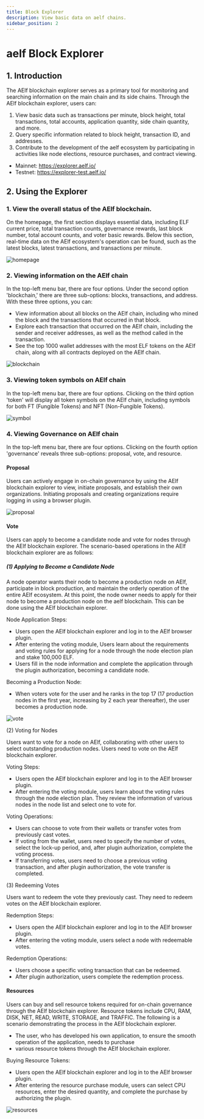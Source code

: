 ```yaml
---
title: Block Explorer
description: View basic data on aelf chains.
sidebar_position: 2
---
```


# aelf Block Explorer

## 1. Introduction

The AElf blockchain explorer serves as a primary tool for monitoring and searching information on the main chain and its
side chains. Through the AElf blockchain explorer, users can:

1. View basic data such as transactions per minute, block height, total transactions, total accounts, application
   quantity, side chain quantity, and more.
2. Query specific information related to block height, transaction ID, and addresses.
3. Contribute to the development of the aelf ecosystem by participating in activities like node elections, resource
   purchases, and contract viewing.

- Mainnet: https://explorer.aelf.io/
- Testnet: https://explorer-test.aelf.io/

## 2. Using the Explorer

### 1. View the overall status of the AElf blockchain.

On the homepage, the first section displays essential data, including ELF current price, total transaction counts,
governance rewards, last block number, total account counts, and voter basic rewards. Below this section, real-time data
on the AElf ecosystem's operation can be found, such as the latest blocks, latest transactions, and transactions per
minute.

![homepage](/img/explorer-homepage.png)

### 2. Viewing information on the AElf chain

In the top-left menu bar, there are four options. Under the second option 'blockchain,' there are three sub-options:
blocks, transactions, and address. With these three options, you can:

- View information about all blocks on the AElf chain, including who mined the block and the transactions that occurred
  in that block.
- Explore each transaction that occurred on the AElf chain, including the sender and receiver addresses, as well as the
  method called in the transaction.
- See the top 1000 wallet addresses with the most ELF tokens on the AElf chain, along with all contracts deployed on the
  AElf chain.

![blockchain](/img/explorer-blockchain.png)

### 3. Viewing token symbols on AElf chain

In the top-left menu bar, there are four options. Clicking on the third option 'token' will display all token symbols on
the AElf chain, including symbols for both FT (Fungible Tokens) and NFT (Non-Fungible Tokens).

![symbol](/img/explorer-symbol.png)

### 4. Viewing Governance on AElf chain

In the top-left menu bar, there are four options. Clicking on the fourth option 'governance' reveals three sub-options:
proposal, vote, and resource.

#### Proposal

Users can actively engage in on-chain governance by using the AElf blockchain explorer to view, initiate proposals, and
establish their own organizations. Initiating proposals and creating organizations require logging in using a browser
plugin.

![proposal](/img/explorer-proposal.png)

#### Vote

Users can apply to become a candidate node and vote for nodes through the AElf blockchain explorer.
The scenario-based operations in the AElf blockchain explorer are as follows:

##### (1) Applying to Become a Candidate Node

A node operator wants their node to become a production node on AElf, participate in block production, and maintain the orderly operation of the entire AElf ecosystem. At this point, the node owner needs to apply for their node to become a production node on the aelf blockchain. This can be done using the AElf blockchain explorer.

Node Application Steps:

- Users open the AElf blockchain explorer and log in to the AElf browser plugin.
- After entering the voting module, Users learn about the requirements and voting rules for applying for a node through
  the node election plan and stake 100,000 ELF.
- Users fill in the node information and complete the application through the plugin authorization, becoming a candidate
  node.

Becoming a Production Node:

- When voters vote for the user and he ranks in the top 17 (17 production nodes in the first year, increasing by 2 each
  year thereafter), the user becomes a production node.

![vote](/img/explorer-vote.png)

(2) Voting for Nodes

Users want to vote for a node on AElf, collaborating with other users to select outstanding production nodes. Users need
to vote on the AElf blockchain explorer.

Voting Steps:

- Users open the AElf blockchain explorer and log in to the AElf browser plugin.
- After entering the voting module, users learn about the voting rules through the node election plan. They review the
  information of various nodes in the node list and select one to vote for.

Voting Operations:

- Users can choose to vote from their wallets or transfer votes from previously cast votes.
- If voting from the wallet, users need to specify the number of votes, select the lock-up period, and, after plugin
  authorization, complete the voting process.
- If transferring votes, users need to choose a previous voting transaction, and after plugin authorization, the vote
  transfer is completed.

(3) Redeeming Votes

Users want to redeem the vote they previously cast. They need to redeem votes on the AElf blockchain explorer.

Redemption Steps:

- Users open the AElf blockchain explorer and log in to the AElf browser plugin.
- After entering the voting module, users select a node with redeemable votes.

Redemption Operations:

- Users choose a specific voting transaction that can be redeemed.
- After plugin authorization, users complete the redemption process.

#### Resources

Users can buy and sell resource tokens required for on-chain governance through the AElf blockchain explorer.
Resource tokens include CPU, RAM, DISK, NET, READ, WRITE, STORAGE, and TRAFFIC. The following is a scenario
demonstrating the process in the AElf blockchain explorer.

- The user, who has developed his own application, to ensure the smooth operation of the application, needs to purchase
- various resource tokens through the AElf blockchain explorer.

Buying Resource Tokens:

- Users open the AElf blockchain explorer and log in to the AElf browser plugin.
- After entering the resource purchase module, users can select CPU resources, enter the desired quantity, and complete
  the purchase by authorizing the plugin.

![resources](/img/explorer-resources.png)
